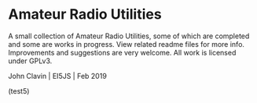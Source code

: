 # Amateur Radio Utilities
A small collection of Amateur Radio Utilities, some of which are completed and some are works in progress. 
View related readme files for more info.
Improvements and suggestions are very welcome. 
All work is licensed under GPLv3.

John Clavin  |  EI5JS  |  Feb 2019  

(test5)
